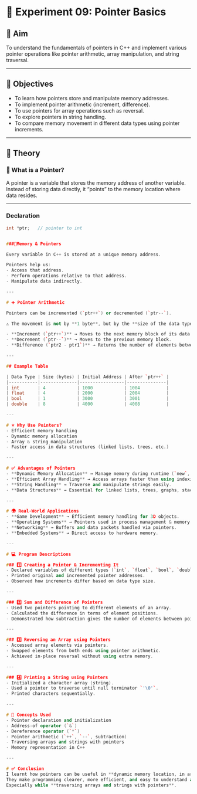 # 🔬 Experiment 09: Pointer Basics  

## 🎯 Aim  
To understand the fundamentals of pointers in C++ and implement various pointer operations like pointer arithmetic, array manipulation, and string traversal.  

---

## 📌 Objectives  
- To learn how pointers store and manipulate memory addresses.  
- To implement pointer arithmetic (increment, difference).  
- To use pointers for array operations such as reversal.  
- To explore pointers in string handling.  
- To compare memory movement in different data types using pointer increments.  

---

## 📖 Theory  

### 🔹 What is a Pointer?  
A pointer is a variable that stores the memory address of another variable. Instead of storing data directly, it “points” to the memory location where data resides.  

---

### Declaration  
```cpp
int *ptr;   // pointer to int


###💾Memory & Pointers  

Every variable in C++ is stored at a unique memory address.  

Pointers help us:  
- Access that address.  
- Perform operations relative to that address.  
- Manipulate data indirectly.  

---

# ➕ Pointer Arithmetic  

Pointers can be incremented (`ptr++`) or decremented (`ptr--`).  

⚠️ The movement is not by **1 byte**, but by the **size of the data type**.  

- **Increment (`ptr++`)** → Moves to the next memory block of its data type.  
- **Decrement (`ptr--`)** → Moves to the previous memory block.  
- **Difference (`ptr2 - ptr1`)** → Returns the number of elements between two pointers.  

---

## Example Table  

| Data Type | Size (bytes) | Initial Address | After `ptr++` |  
|-----------|--------------|-----------------|---------------|  
| int       | 4            | 1000            | 1004          |  
| float     | 4            | 2000            | 2004          |  
| bool      | 1            | 3000            | 3001          |  
| double    | 8            | 4000            | 4008          |  

---

# ⭐ Why Use Pointers?  
- Efficient memory handling  
- Dynamic memory allocation  
- Array & string manipulation  
- Faster access in data structures (linked lists, trees, etc.)  

---

# ✅ Advantages of Pointers  
- **Dynamic Memory Allocation** → Manage memory during runtime (`new`, `delete`).  
- **Efficient Array Handling** → Access arrays faster than using indexing.  
- **String Handling** → Traverse and manipulate strings easily.  
- **Data Structures** → Essential for linked lists, trees, graphs, stacks, and queues.  

---

# 🌍 Real-World Applications  
- **Game Development** → Efficient memory handling for 3D objects.  
- **Operating Systems** → Pointers used in process management & memory allocation.  
- **Networking** → Buffers and data packets handled via pointers.  
- **Embedded Systems** → Direct access to hardware memory.  

---

# 💻 Program Descriptions  

### 1️⃣ Creating a Pointer & Incrementing It  
- Declared variables of different types (`int`, `float`, `bool`, `double`).  
- Printed original and incremented pointer addresses.  
- Observed how increments differ based on data type size.  

---

### 2️⃣ Sum and Difference of Pointers  
- Used two pointers pointing to different elements of an array.  
- Calculated the difference in terms of element positions.  
- Demonstrated how subtraction gives the number of elements between pointers.  

---

### 3️⃣ Reversing an Array using Pointers  
- Accessed array elements via pointers.  
- Swapped elements from both ends using pointer arithmetic.  
- Achieved in-place reversal without using extra memory.  

---

### 4️⃣ Printing a String using Pointers  
- Initialized a character array (string).  
- Used a pointer to traverse until null terminator `'\0'`.  
- Printed characters sequentially.  

---

# 🧩 Concepts Used  
- Pointer declaration and initialization  
- Address-of operator (`&`)  
- Dereference operator (`*`)  
- Pointer arithmetic (`++`, `--`, subtraction)  
- Traversing arrays and strings with pointers  
- Memory representation in C++  

---

# ✅ Conclusion  
I learnt how pointers can be useful in **dynamic memory location, in array handling, and in string handling efficiently**.  
They make programming clearer, more efficient, and easy to understand and visualize.  
Especially while **traversing arrays and strings with pointers**.  
